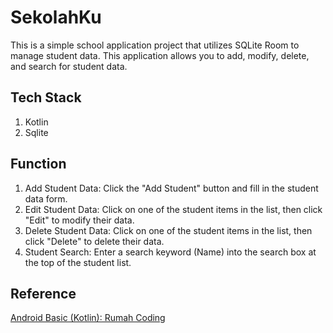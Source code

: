 # SekolahKu

This is a simple school application project that utilizes SQLite Room to manage student data. This application allows you to add, modify, delete, and search for student data.

## Tech Stack
1. Kotlin
2. Sqlite

## Function
1. Add Student Data: Click the "Add Student" button and fill in the student data form.
2. Edit Student Data: Click on one of the student items in the list, then click "Edit" to modify their data.
3. Delete Student Data: Click on one of the student items in the list, then click "Delete" to delete their data.
4. Student Search: Enter a search keyword (Name) into the search box at the top of the student list.

## Reference
[Android Basic (Kotlin): Rumah Coding](https://www.rumahcoding.co.id/kursus-android-menggunakan-android-studio/)

